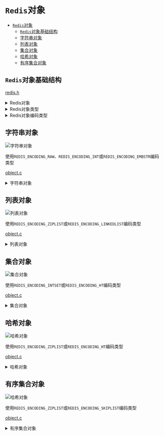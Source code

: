 # ```Redis```对象

- [```Redis```对象](#redis对象)
  - [```Redis```对象基础结构](#redis对象基础结构)
  - [字符串对象](#字符串对象)
  - [列表对象](#列表对象)
  - [集合对象](#集合对象)
  - [哈希对象](#哈希对象)
  - [有序集合对象](#有序集合对象)

## ```Redis```对象基础结构

  [redis.h](https://github.com/gongluck/sourcecode/blob/main/redis/src/redis.h)

  <details>
  <summary>Redis对象</summary>

  ```c++
  // redis对象
  typedef struct redisObject
  {
    unsigned type : 4;             //类型
    unsigned encoding : 4;         //编码
    unsigned lru : REDIS_LRU_BITS; /* lru time (relative to server.lruclock) */
    int refcount;                  //引用计数
    void *ptr;                     //实体对象
  } robj;
  ```
  </details>

  <details>
  <summary>Redis对象类型</summary>

  ```c++
  /* Object types */
  #define REDIS_STRING 0 //字符串对象
  #define REDIS_LIST 1   //列表对象
  #define REDIS_SET 2    //集合对象
  #define REDIS_ZSET 3   //有序集合对象
  #define REDIS_HASH 4   //哈希对象
  ```
  </details>

  <details>
  <summary>Redis对象编码类型</summary>

  ```c++
  /* Objects encoding. Some kind of objects like Strings and Hashes can be
  * internally represented in multiple ways. The 'encoding' field of the object
  * is set to one of this fields for this object. */
  #define REDIS_ENCODING_RAW 0 /* Raw representation */                    //简单动态字符串
  #define REDIS_ENCODING_INT 1 /* Encoded as integer */                    //保存整数型的字符串
  #define REDIS_ENCODING_HT 2 /* Encoded as hash table */                  //字典实现的对象
  #define REDIS_ENCODING_ZIPMAP 3                                          /* Encoded as zipmap */
  #define REDIS_ENCODING_LINKEDLIST 4 /* Encoded as regular linked list */ //链表实现对象
  #define REDIS_ENCODING_ZIPLIST 5 /* Encoded as ziplist */                //压缩列表实现的对象
  #define REDIS_ENCODING_INTSET 6 /* Encoded as intset */                  //整数集合实现的对象
  #define REDIS_ENCODING_SKIPLIST 7 /* Encoded as skiplist */              //跳表实现的对象
  #define REDIS_ENCODING_EMBSTR 8 /* Embedded sds string encoding */       // embstr编码的简单动态字符串
  ```
  </details>

## 字符串对象

  ![字符串对象](https://github.com/gongluck/images/blob/main/redis/字符串对象.png)

  使用```REDIS_ENCODING_RAW```、```REDIS_ENCODING_INT```或```REDIS_ENCODING_EMBSTR```编码类型

  [object.c](https://github.com/gongluck/sourcecode/blob/main/redis/src/object.c)

  <details>
  <summary>字符串对象</summary>

  ```c++
  //创建redis对象
  robj *createObject(int type, void *ptr)
  {
    robj *o = zmalloc(sizeof(*o));
    o->type = type;
    o->encoding = REDIS_ENCODING_RAW; //默认简单动态字符串
    o->ptr = ptr;                     //数据
    o->refcount = 1;                  //引用计数

    /* Set the LRU to the current lruclock (minutes resolution). */
    o->lru = LRU_CLOCK();
    return o;
  }

  //创建底层为简单动态字符串的对象
  /* Create a string object with encoding REDIS_ENCODING_RAW, that is a plain
  * string object where o->ptr points to a proper sds string. */
  robj *createRawStringObject(char *ptr, size_t len)
  {
    return createObject(REDIS_STRING, sdsnewlen(ptr, len));
  }

  //创建embstr编码的简单动态字符串编码的对象
  /* Create a string object with encoding REDIS_ENCODING_EMBSTR, that is
  * an object where the sds string is actually an unmodifiable string
  * allocated in the same chunk as the object itself. */
  robj *createEmbeddedStringObject(char *ptr, size_t len)
  {
    // redisobject部分和sds部分内存连续
    robj *o = zmalloc(sizeof(robj) + sizeof(struct sdshdr) + len + 1);
    struct sdshdr *sh = (void *)(o + 1);

    o->type = REDIS_STRING;
    o->encoding = REDIS_ENCODING_EMBSTR;
    o->ptr = sh + 1;
    o->refcount = 1;
    o->lru = LRU_CLOCK();

    sh->len = len;
    sh->free = 0;
    if (ptr)
    {
      memcpy(sh->buf, ptr, len);
      sh->buf[len] = '\0';
    }
    else
    {
      memset(sh->buf, 0, len + 1);
    }
    return o;
  }

  //创建字符串对象
  /* Create a string object with EMBSTR encoding if it is smaller than
  * REIDS_ENCODING_EMBSTR_SIZE_LIMIT, otherwise the RAW encoding is
  * used.
  *
  * The current limit of 39 is chosen so that the biggest string object
  * we allocate as EMBSTR will still fit into the 64 byte arena of jemalloc. */
  #define REDIS_ENCODING_EMBSTR_SIZE_LIMIT 39
  robj *createStringObject(char *ptr, size_t len)
  {
    if (len <= REDIS_ENCODING_EMBSTR_SIZE_LIMIT)
      return createEmbeddedStringObject(ptr, len);
    else
      return createRawStringObject(ptr, len);
  }

  //通过long long整型创建字符串对象
  robj *createStringObjectFromLongLong(long long value)
  {
    robj *o;
    if (value >= 0 && value < REDIS_SHARED_INTEGERS /*0~10000为初始创建的共享的整型字符串对象*/)
    {
      incrRefCount(shared.integers[value]);
      o = shared.integers[value];
    }
    else
    {
      if (value >= LONG_MIN && value <= LONG_MAX) //未溢出8字节
      {
        o = createObject(REDIS_STRING, NULL);
        o->encoding = REDIS_ENCODING_INT;
        o->ptr = (void *)((long)value);
      }
      else
      {
        o = createObject(REDIS_STRING, sdsfromlonglong(value));
      }
    }
    return o;
  }

  //创建字符串对象
  /* Create a string object from a long double. If humanfriendly is non-zero
  * it does not use exponential format and trims trailing zeroes at the end,
  * however this results in loss of precision. Otherwise exp format is used
  * and the output of snprintf() is not modified.
  *
  * The 'humanfriendly' option is used for INCRBYFLOAT and HINCRBYFLOAT. */
  robj *createStringObjectFromLongDouble(long double value, int humanfriendly)
  {
    char buf[256];
    int len;

    if (isinf(value)) //溢出
    {
      /* Libc in odd systems (Hi Solaris!) will format infinite in a
      * different way, so better to handle it in an explicit way. */
      if (value > 0)
      {
        memcpy(buf, "inf", 3);
        len = 3;
      }
      else
      {
        memcpy(buf, "-inf", 4);
        len = 4;
      }
    }
    else if (humanfriendly)
    {
      /* We use 17 digits precision since with 128 bit floats that precision
      * after rounding is able to represent most small decimal numbers in a
      * way that is "non surprising" for the user (that is, most small
      * decimal numbers will be represented in a way that when converted
      * back into a string are exactly the same as what the user typed.) */
      len = snprintf(buf, sizeof(buf), "%.17Lf", value); //小数点后保留17位小数
      /* Now remove trailing zeroes after the '.' */
      //去除小数点后多余的0
      if (strchr(buf, '.') != NULL)
      {
        char *p = buf + len - 1;
        while (*p == '0')
        {
          p--;
          len--;
        }
        if (*p == '.')
          len--;
      }
    }
    else
    {
      len = snprintf(buf, sizeof(buf), "%.17Lg", value);
    }
    return createStringObject(buf, len);
  }

  //复制字符串对象
  /* Duplicate a string object, with the guarantee that the returned object
  * has the same encoding as the original one.
  *
  * This function also guarantees that duplicating a small integere object
  * (or a string object that contains a representation of a small integer)
  * will always result in a fresh object that is unshared (refcount == 1).
  *
  * The resulting object always has refcount set to 1. */
  robj *dupStringObject(robj *o)
  {
    robj *d;

    redisAssert(o->type == REDIS_STRING);

    switch (o->encoding)
    {
    case REDIS_ENCODING_RAW:
      return createRawStringObject(o->ptr, sdslen(o->ptr));
    case REDIS_ENCODING_EMBSTR:
      return createEmbeddedStringObject(o->ptr, sdslen(o->ptr));
    case REDIS_ENCODING_INT:
      d = createObject(REDIS_STRING, NULL);
      d->encoding = REDIS_ENCODING_INT;
      d->ptr = o->ptr;
      return d;
    default:
      redisPanic("Wrong encoding.");
      break;
    }
  }
  ```
  </details>

## 列表对象

  ![列表对象](https://github.com/gongluck/images/blob/main/redis/列表对象.png)

  使用```REDIS_ENCODING_ZIPLIST```或```REDIS_ENCODING_LINKEDLIST```编码类型

  [object.c](https://github.com/gongluck/sourcecode/blob/main/redis/src/object.c)

  <details>
  <summary>列表对象</summary>

  ```c++
  //创建链表列表对象
  robj *createListObject(void)
  {
    list *l = listCreate();
    robj *o = createObject(REDIS_LIST /*列表对象*/, l);
    listSetFreeMethod(l, decrRefCountVoid); //设置链表对象的释放函数
    o->encoding = REDIS_ENCODING_LINKEDLIST;
    return o;
  }

  //创建压缩列表对象
  robj *createZiplistObject(void)
  {
    unsigned char *zl = ziplistNew();
    robj *o = createObject(REDIS_LIST, /*列表对象*/ zl);
    o->encoding = REDIS_ENCODING_ZIPLIST;
    return o;
  }
  ```
  </details>

## 集合对象

  ![集合对象](https://github.com/gongluck/images/blob/main/redis/集合对象.png)

  使用```REDIS_ENCODING_INTSET```或```REDIS_ENCODING_HT```编码类型

  [object.c](https://github.com/gongluck/sourcecode/blob/main/redis/src/object.c)

  <details>
  <summary>集合对象</summary>

  ```c++
  //创建字典集合对象
  robj *createSetObject(void)
  {
    dict *d = dictCreate(&setDictType /*字典集合对象使用的自定义函数操作*/, NULL);
    robj *o = createObject(REDIS_SET /*集合对象*/, d);
    o->encoding = REDIS_ENCODING_HT;
    return o;
  }

  //创建整数集合对象
  robj *createIntsetObject(void)
  {
    intset *is = intsetNew();
    robj *o = createObject(REDIS_SET /*集合对象*/, is);
    o->encoding = REDIS_ENCODING_INTSET;
    return o;
  }
  ```
  </details>

## 哈希对象

  ![哈希对象](https://github.com/gongluck/images/blob/main/redis/哈希对象.png)

  使用```REDIS_ENCODING_ZIPLIST```或```REDIS_ENCODING_HT```编码类型

  [object.c](https://github.com/gongluck/sourcecode/blob/main/redis/src/object.c)

  <details>
  <summary>哈希对象</summary>

  ```c++
  //创建哈希对象
  robj *createHashObject(void)
  {
    unsigned char *zl = ziplistNew();
    robj *o = createObject(REDIS_HASH, zl);
    o->encoding = REDIS_ENCODING_ZIPLIST;
    return o;
  }
  ```
  </details>

## 有序集合对象

  ![哈希对象](https://github.com/gongluck/images/blob/main/redis/有序集合对象.png)

  使用```REDIS_ENCODING_ZIPLIST```或```REDIS_ENCODING_SKIPLIST```编码类型

  [object.c](https://github.com/gongluck/sourcecode/blob/main/redis/src/object.c)

  <details>
  <summary>有序集合对象</summary>

  ```c++
  //创建有序集合对象
  robj *createZsetObject(void)
  {
    zset *zs = zmalloc(sizeof(*zs));
    robj *o;

    zs->dict = dictCreate(&zsetDictType /*跳表有序集合对象使用的自定义函数操作*/, NULL);
    zs->zsl = zslCreate();
    o = createObject(REDIS_ZSET, zs);
    o->encoding = REDIS_ENCODING_SKIPLIST;
    return o;
  }

  //创建压缩列表有序集合对象
  robj *createZsetZiplistObject(void)
  {
    unsigned char *zl = ziplistNew();
    robj *o = createObject(REDIS_ZSET, zl);
    o->encoding = REDIS_ENCODING_ZIPLIST;
    return o;
  }
  ```
  </details>